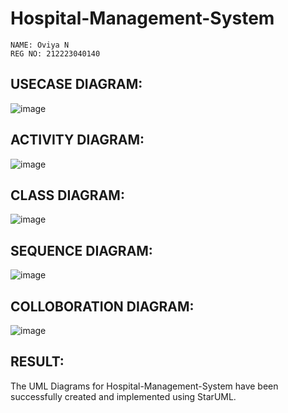 # Hospital-Management-System
```
NAME: Oviya N
REG NO: 212223040140
```
## USECASE DIAGRAM:
![image](https://github.com/user-attachments/assets/9f054320-ff49-43d9-bd2f-49529a07a61e)

## ACTIVITY DIAGRAM:
![image](https://github.com/user-attachments/assets/8b7f7271-c319-4d4f-a707-c27bd09ee477)

## CLASS DIAGRAM:
![image](https://github.com/user-attachments/assets/f43815ae-db92-44ab-ab1c-22f281143c65)

## SEQUENCE DIAGRAM:
![image](https://github.com/user-attachments/assets/91a45077-5a50-43e2-bcd3-36c65dd00324)

## COLLOBORATION DIAGRAM:
![image](https://github.com/user-attachments/assets/9348b5e7-a69b-41ee-902b-5f92803236d0)

## RESULT:
The UML Diagrams for Hospital-Management-System have been successfully created and implemented using StarUML.
